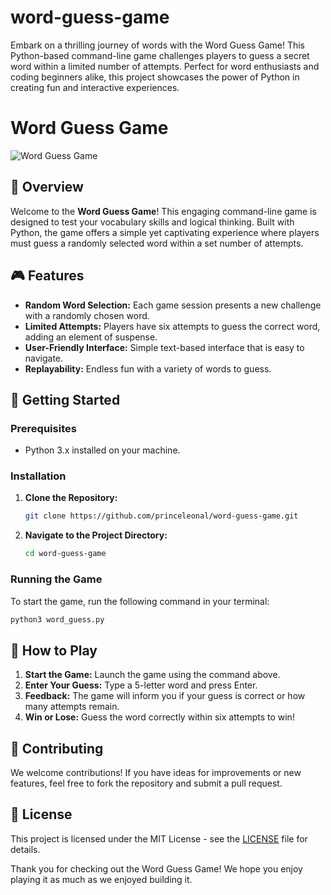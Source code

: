 # word-guess-game
Embark on a thrilling journey of words with the Word Guess Game! This Python-based command-line game challenges players to guess a secret word within a limited number of attempts. Perfect for word enthusiasts and coding beginners alike, this project showcases the power of Python in creating fun and interactive experiences.


# Word Guess Game

![Word Guess Game](https://via.placeholder.com/728x90.png?text=Word+Guess+Game)

## 🌟 Overview

Welcome to the **Word Guess Game**! This engaging command-line game is designed to test your vocabulary skills and logical thinking. Built with Python, the game offers a simple yet captivating experience where players must guess a randomly selected word within a set number of attempts.

## 🎮 Features

- **Random Word Selection:** Each game session presents a new challenge with a randomly chosen word.
- **Limited Attempts:** Players have six attempts to guess the correct word, adding an element of suspense.
- **User-Friendly Interface:** Simple text-based interface that is easy to navigate.
- **Replayability:** Endless fun with a variety of words to guess.

## 🚀 Getting Started

### Prerequisites

- Python 3.x installed on your machine.

### Installation

1. **Clone the Repository:**
   ```bash
   git clone https://github.com/princeleonal/word-guess-game.git
   ```
2. **Navigate to the Project Directory:**
   ```bash
   cd word-guess-game
   ```

### Running the Game

To start the game, run the following command in your terminal:
```bash
python3 word_guess.py
```

## 📜 How to Play

1. **Start the Game:** Launch the game using the command above.
2. **Enter Your Guess:** Type a 5-letter word and press Enter.
3. **Feedback:** The game will inform you if your guess is correct or how many attempts remain.
4. **Win or Lose:** Guess the word correctly within six attempts to win!

## 🤝 Contributing

We welcome contributions! If you have ideas for improvements or new features, feel free to fork the repository and submit a pull request.

## 📄 License

This project is licensed under the MIT License - see the [LICENSE](LICENSE) file for details.

Thank you for checking out the Word Guess Game! We hope you enjoy playing it as much as we enjoyed building it.
